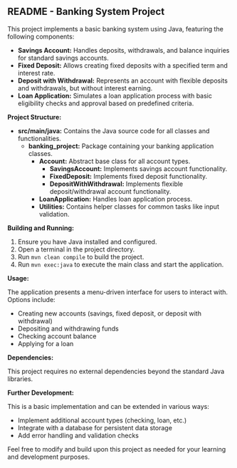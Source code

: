 ## README - Banking System Project

This project implements a basic banking system using Java, featuring the following components:

* **Savings Account:** Handles deposits, withdrawals, and balance inquiries for standard savings accounts.
* **Fixed Deposit:** Allows creating fixed deposits with a specified term and interest rate.
* **Deposit with Withdrawal:** Represents an account with flexible deposits and withdrawals, but without interest earning.
* **Loan Application:** Simulates a loan application process with basic eligibility checks and approval based on predefined criteria.

**Project Structure:**

* **src/main/java:** Contains the Java source code for all classes and functionalities.
    * **banking_project:** Package containing your banking application classes.
        * **Account:** Abstract base class for all account types.
            * **SavingsAccount:** Implements savings account functionality.
            * **FixedDeposit:** Implements fixed deposit functionality.
            * **DepositWithWithdrawal:** Implements flexible deposit/withdrawal account functionality.
        * **LoanApplication:** Handles loan application process.
        * **Utilities:** Contains helper classes for common tasks like input validation.

**Building and Running:**

1. Ensure you have Java installed and configured.
2. Open a terminal in the project directory.
3. Run `mvn clean compile` to build the project.
4. Run `mvn exec:java` to execute the main class and start the application.

**Usage:**

The application presents a menu-driven interface for users to interact with. Options include:

* Creating new accounts (savings, fixed deposit, or deposit with withdrawal)
* Depositing and withdrawing funds
* Checking account balance
* Applying for a loan

**Dependencies:**

This project requires no external dependencies beyond the standard Java libraries.

**Further Development:**

This is a basic implementation and can be extended in various ways:

* Implement additional account types (checking, loan, etc.)
* Integrate with a database for persistent data storage
* Add error handling and validation checks

Feel free to modify and build upon this project as needed for your learning and development purposes.
